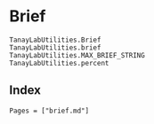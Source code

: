 # Brief

```@docs
TanayLabUtilities.Brief
TanayLabUtilities.brief
TanayLabUtilities.MAX_BRIEF_STRING
TanayLabUtilities.percent
```

## Index

```@index
Pages = ["brief.md"]
```
